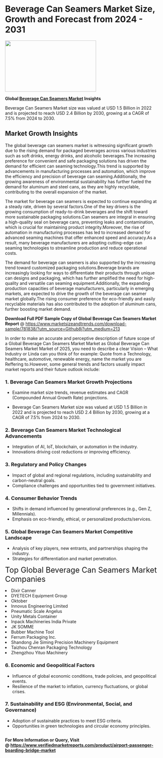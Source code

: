 <H1>Beverage Can Seamers Market Size, Growth and Forecast from 2024 - 2031</H1><img class="aligncenter size-medium wp-image-584254" src="https://thirdeyenews.in/wp-content/uploads/2024/09/Global-Market-Research-300x168.jpeg" alt="" width="300" height="168" /><p><strong>Global&nbsp;<a href="https://www.marketsizeandtrends.com/download-sample/781838/?utm_source=Github8j?utm_medium=213">Beverage Can Seamers Market</a> Insights</strong></p><p>Beverage Can Seamers Market size was valued at USD 1.5 Billion in 2022 and is projected to reach USD 2.4 Billion by 2030, growing at a CAGR of 7.5% from 2024 to 2030.</p><p><h2>Market Growth Insights</h2> <p>The global beverage can seamers market is witnessing significant growth due to the rising demand for packaged beverages across various industries such as soft drinks, energy drinks, and alcoholic beverages.The increasing preference for convenient and safe packaging solutions has driven the demand for efficient can seaming technology.This trend is supported by advancements in manufacturing processes and automation, which improve the efficiency and precision of beverage can seaming.Additionally, the growing awareness of environmental sustainability has further fueled the demand for aluminum and steel cans, as they are highly recyclable, contributing to the overall expansion of the market.</p> <p>The market for beverage can seamers is expected to continue expanding at a steady rate, driven by several factors.One of the key drivers is the growing consumption of ready-to-drink beverages and the shift toward more sustainable packaging solutions.Can seamers are integral in ensuring a high-quality seal on beverage cans, preventing leaks and contamination, which is crucial for maintaining product integrity.Moreover, the rise of automation in manufacturing processes has led to increased demand for advanced seaming machines that offer enhanced speed and accuracy.As a result, many beverage manufacturers are adopting cutting-edge can seaming technologies to streamline production and reduce operational costs.</p> <p>The demand for beverage can seamers is also supported by the increasing trend toward customized packaging solutions.Beverage brands are increasingly looking for ways to differentiate their products through unique can designs and packaging, which has further amplified the need for high-quality and versatile can seaming equipment.Additionally, the expanding production capacities of beverage manufacturers, particularly in emerging markets, are expected to drive the growth of the beverage can seamer market globally.The rising consumer preference for eco-friendly and easily recyclable materials has also contributed to the adoption of aluminum cans, further boosting market demand.</p> <p><span class=""><strong>Download Full PDF Sample Copy of Global Beverage Can Seamers Market Report</strong> @ <a href="https://www.marketsizeandtrends.com/download-sample/781838/?utm_source=Github8j?utm_medium=213" target="_blank">https://www.marketsizeandtrends.com/download-sample/781838/?utm_source=Github8j?utm_medium=213</a></span></p><p>In order to make an accurate and perceptive description of future scope of a Global&nbsp;Beverage Can Seamers Market Market as Global&nbsp;Beverage Can Seamers Market Market of 2025, you need to describe a clear Vision &ndash; What Industry or Linda can you think of for example: Quote from a Technology, healthcare, automotive, renewable energy, name the market you are Reffering to.However, some general trends and factors usually impact market reports and their future outlook include:</p><h3>1.&nbsp;<strong>Beverage Can Seamers Market Growth Projections</strong></h3><ul><li>Examine market size trends, revenue estimates and CAGR (Compounded Annual Growth Rate) projections.</li><li><p>Beverage Can Seamers Market size was valued at USD 1.5 Billion in 2022 and is projected to reach USD 2.4 Billion by 2030, growing at a CAGR of 7.5% from 2024 to 2030.</p></li></ul><h3>2.&nbsp;<strong>Beverage Can Seamers Market Technological Advancements</strong></h3><ul><li>Integration of AI, IoT, blockchain, or automation in the industry.</li><li>Innovations driving cost reductions or improving efficiency.</li></ul><h3>3.&nbsp;<strong>Regulatory and Policy Changes</strong></h3><ul><li>Impact of global and regional regulations, including sustainability and carbon-neutral goals.</li><li>Compliance challenges and opportunities tied to government initiatives.</li></ul><h3>4.&nbsp;<strong>Consumer Behavior Trends</strong></h3><ul><li>Shifts in demand influenced by generational preferences (e.g., Gen Z, Millennials).</li><li>Emphasis on eco-friendly, ethical, or personalized products/services.</li></ul><h3>5.&nbsp;<strong>Global Beverage Can Seamers Market Competitive Landscape</strong></h3><ul><li>Analysis of key players, new entrants, and partnerships shaping the industry.</li><li>Strategies for differentiation and market penetration.</li></ul><p data-pm-slice="1 1 []"><span style="color: inherit; font-family: inherit; font-size: 25px;">Top Global Beverage Can Seamers Market Companies</span></p><div class="" data-test-id=""><p><li>Dixir Canner</li><li> DYETECH Equipment Group</li><li> Oktober</li><li> Innovus Engineering Limited</li><li> Pneumatic Scale Angelus</li><li> Unity Metals Container</li><li> Inpack Machineries India Private</li><li> JK SOMME</li><li> Bubber Machine Tool</li><li> Ferrum Packaging Inc.</li><li> Shandong Jie Siming Precision Machinery Equipment</li><li> Taizhou Chenran Packaging Technology</li><li> Zhengzhou Yituo Machinery</li></p></div><h3>6.&nbsp;<strong>Economic and Geopolitical Factors</strong></h3><ul><li>Influence of global economic conditions, trade policies, and geopolitical events.</li><li>Resilience of the market to inflation, currency fluctuations, or global crises.</li></ul><h3>7.&nbsp;<strong>Sustainability and ESG (Environmental, Social, and Governance)</strong></h3><ul><li>Adoption of sustainable practices to meet ESG criteria.</li><li>Opportunities in green technologies and circular economy principles.</li></ul><h2><strong style="font-size: 14px;">For More Information or Query, Visit @&nbsp;</strong><a style="background-color: #ffffff; font-size: 14px;" href="https://www.marketsizeandtrends.com/report/beverage-can-seamers-market/" target="_blank">https://www.verifiedmarketreports.com/product/airport-passenger-boarding-bridge-market</a></h2>